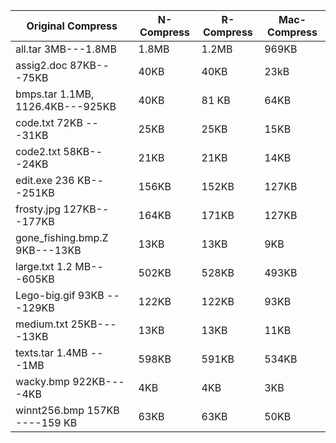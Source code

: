 Original Compress| N-Compress | R-Compress | Mac-Compress
---------------- |------------|------------|------------
all.tar 3MB---1.8MB |1.8MB| 1.2MB| 969KB
assig2.doc 87KB---75KB | 40KB |40KB |23kB
bmps.tar 1.1MB, 1126.4KB---925KB  | 40KB | 81 KB | 64KB
code.txt 72KB ---31KB| 25KB | 25KB | 15KB
code2.txt 58KB---24KB | 21KB| 21KB | 14KB
edit.exe 236 KB---251KB | 156KB | 152KB | 127KB
frosty.jpg 127KB---177KB | 164KB | 171KB | 127KB
gone_fishing.bmp.Z 9KB---13KB | 13KB | 13KB | 9KB
large.txt 1.2 MB---605KB | 502KB | 528KB | 493KB
Lego-big.gif 93KB ---129KB | 122KB | 122KB | 93KB
medium.txt 25KB----13KB | 13KB | 13KB | 11KB
texts.tar 1.4MB ---1MB| 598KB | 591KB| 534KB
wacky.bmp 922KB----4KB | 4KB | 4KB | 3KB
winnt256.bmp 157KB ----159 KB| 63KB | 63KB | 50KB
